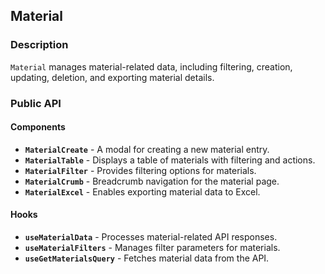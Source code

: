 ## Material

### Description

`Material` manages material-related data, including filtering, creation, updating, deletion, and exporting material details.

### Public API

#### Components

-   **`MaterialCreate`** - A modal for creating a new material entry.
-   **`MaterialTable`** - Displays a table of materials with filtering and actions.
-   **`MaterialFilter`** - Provides filtering options for materials.
-   **`MaterialCrumb`** - Breadcrumb navigation for the material page.
-   **`MaterialExcel`** - Enables exporting material data to Excel.

#### Hooks

-   **`useMaterialData`** - Processes material-related API responses.
-   **`useMaterialFilters`** - Manages filter parameters for materials.
-   **`useGetMaterialsQuery`** - Fetches material data from the API.
